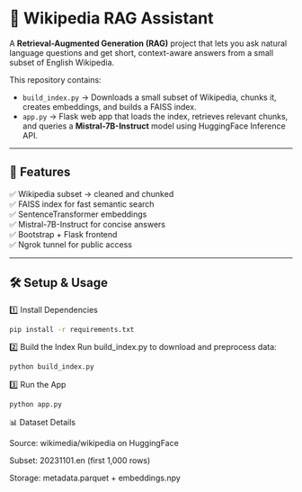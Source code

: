 # 📖 Wikipedia RAG Assistant

A **Retrieval-Augmented Generation (RAG)** project that lets you ask natural language questions and get short, context-aware answers from a small subset of English Wikipedia.

This repository contains:
- `build_index.py` → Downloads a small subset of Wikipedia, chunks it, creates embeddings, and builds a FAISS index.
- `app.py` → Flask web app that loads the index, retrieves relevant chunks, and queries a **Mistral-7B-Instruct** model using HuggingFace Inference API.

---

## 🚀 Features
✅ Wikipedia subset → cleaned and chunked  
✅ FAISS index for fast semantic search  
✅ SentenceTransformer embeddings  
✅ Mistral-7B-Instruct for concise answers  
✅ Bootstrap + Flask frontend  
✅ Ngrok tunnel for public access  

---

## 🛠️ Setup & Usage

1️⃣ Install Dependencies
```bash
pip install -r requirements.txt
```
2️⃣ Build the Index
Run build_index.py to download and preprocess data:
```bash
python build_index.py
```
3️⃣ Run the App
```bash
python app.py
```
📊 Dataset Details

Source: wikimedia/wikipedia on HuggingFace

Subset: 20231101.en (first 1,000 rows)

Storage: metadata.parquet + embeddings.npy

